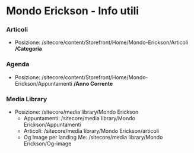 # Mondo Erickson - Info utili

### Articoli

- Posizione: /sitecore/content/Storefront/Home/Mondo-Erickson/Articoli **/Categoria**


### Agenda

- Posizione: /sitecore/content/Storefront/Home/Mondo-Erickson/Appuntamenti **/Anno Corrente**


 ### Media Library

- Posizione: /sitecore/media library/Mondo Erickson 
  - Appuntamenti: /sitecore/media library/Mondo Erickson/Appuntamenti
  - Articoli: /sitecore/media library/Mondo Erickson/articoli
  - Og Image per landing Me: /sitecore/media library/Mondo Erickson/Og-image




